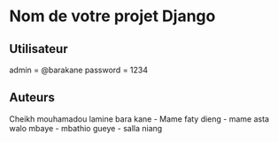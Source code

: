 ﻿# Nom de votre projet Django


## Utilisateur
admin = @barakane
password = 1234

## Auteurs
Cheikh mouhamadou lamine bara kane -
Mame faty dieng -
mame asta walo mbaye -
mbathio gueye -
salla niang


